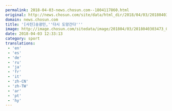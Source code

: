 ```yaml
---
permalink: 2018-04-03-news.chosun.com--1804117860.html
original: http://news.chosun.com/site/data/html_dir/2018/04/03/2018040303560.html
domain: news.chosun.com
title: '[사진]송광민,''다시 도망간다'''
image: http://image.chosun.com/sitedata/image/201804/03/2018040303473_0.jpg
date: 2018-04-03 12:33:13
category: sport
translations: 
 - 'en'
 - 'es'
 - 'de'
 - 'ru'
 - 'ja'
 - 'fr'
 - 'it'
 - 'zh-CN'
 - 'zh-TW'
 - 'ar'
 - 'pt'
 - 'hy'
---
```


